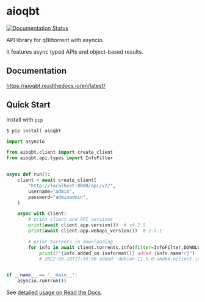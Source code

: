 # aioqbt

[![Documentation Status](https://readthedocs.org/projects/aioqbt/badge/?version=latest)](https://aioqbt.readthedocs.io/en/latest/?badge=latest)

API library for qBittorrent with asyncio.

It features async typed APIs and object-based results.

## Documentation

https://aioqbt.readthedocs.io/en/latest/

## Quick Start

Install with `pip`

```shell
$ pip install aioqbt
```

```python
import asyncio

from aioqbt.client import create_client
from aioqbt.api.types import InfoFilter


async def run():
    client = await create_client(
        "http://localhost:8080/api/v2/",
        username="admin",
        password="adminadmin",
    )

    async with client:
        # print client and API versions
        print(await client.app.version())  # v4.2.5
        print(await client.app.webapi_version())  # 2.5.1

        # print torrents in downloading
        for info in await client.torrents.info(filter=InfoFilter.DOWNLOADING):
            print(f"{info.added_on.isoformat()} added {info.name!r}")
            # 2022-09-10T17:59:00 added 'debian-11.5.0-amd64-netinst.iso'


if __name__ == '__main__':
    asyncio.run(run())
```

See [detailed usage on Read the Docs][1].

[1]: https://aioqbt.readthedocs.io/en/latest/usage.html